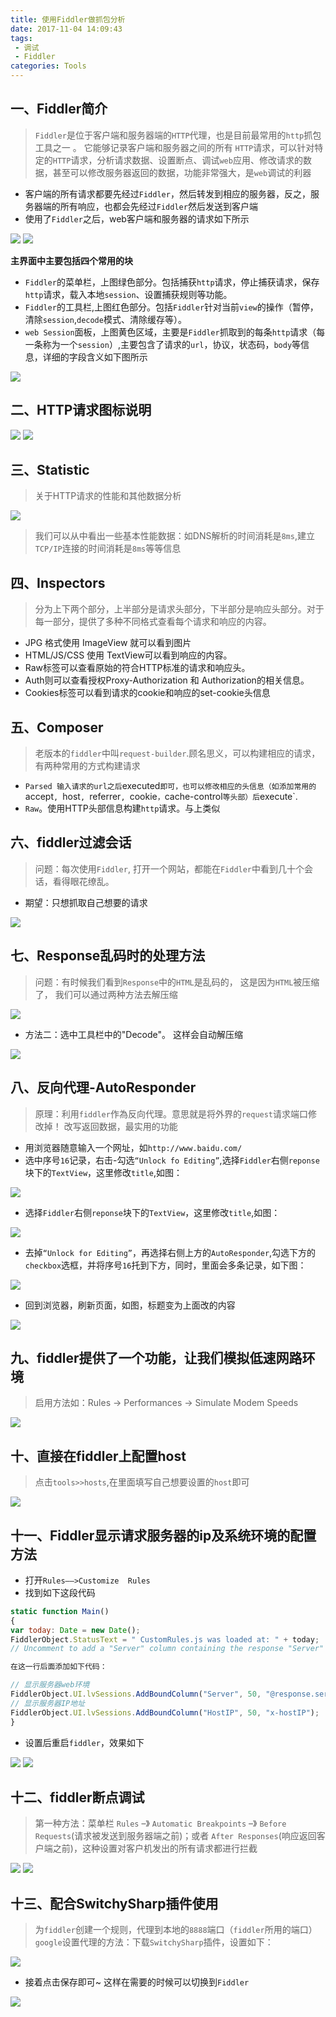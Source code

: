 ```yaml
---
title: 使用Fiddler做抓包分析
date: 2017-11-04 14:09:43
tags: 
 - 调试
 - Fiddler
categories: Tools
---
```



一、Fiddler简介
---

> `Fiddler`是位于客户端和服务器端的`HTTP`代理，也是目前最常用的`http`抓包工具之一 。 它能够记录客户端和服务器之间的所有 `HTTP`请求，可以针对特定的`HTTP`请求，分析请求数据、设置断点、调试`web`应用、修改请求的数据，甚至可以修改服务器返回的数据，功能非常强大，是`web`调试的利器

- 客户端的所有请求都要先经过`Fiddler`，然后转发到相应的服务器，反之，服务器端的所有响应，也都会先经过`Fiddler`然后发送到客户端
- 使用了`Fiddler`之后，web客户端和服务器的请求如下所示

![](https://poetries1.gitee.io/img-repo/2019/10/187.png)
![](https://poetries1.gitee.io/img-repo/2019/10/188.png)


**主界面中主要包括四个常用的块**

- `Fiddler`的菜单栏，上图绿色部分。包括捕获`http`请求，停止捕获请求，保存`http`请求，载入本地`session`、设置捕获规则等功能。
- `Fiddler`的工具栏,上图红色部分。包括`Fiddler`针对当前`view`的操作（暂停，清除`session`,`decode`模式、清除缓存等）。
- `web Session`面板，上图黄色区域，主要是`Fiddler`抓取到的每条`http`请求（每一条称为一个`session`）,主要包含了请求的`url`，协议，状态码，`body`等信息，详细的字段含义如下图所示

![](https://poetries1.gitee.io/img-repo/2019/10/189.png)

二、HTTP请求图标说明
---

![](https://poetries1.gitee.io/img-repo/2019/10/190.png)
![](https://poetries1.gitee.io/img-repo/2019/10/191.png)


三、Statistic
---

> 关于HTTP请求的性能和其他数据分析

![](https://poetries1.gitee.io/img-repo/2019/10/192.png)


> 我们可以从中看出一些基本性能数据：如DNS解析的时间消耗是`8ms`,建立`TCP/IP`连接的时间消耗是`8ms`等等信息


四、Inspectors
---

> 分为上下两个部分，上半部分是请求头部分，下半部分是响应头部分。对于每一部分，提供了多种不同格式查看每个请求和响应的内容。

- JPG 格式使用 ImageView 就可以看到图片
- HTML/JS/CSS 使用 TextView可以看到响应的内容。
- Raw标签可以查看原始的符合HTTP标准的请求和响应头。
- Auth则可以查看授权Proxy-Authorization 和 Authorization的相关信息。
- Cookies标签可以看到请求的cookie和响应的set-cookie头信息


五、Composer
---

> 老版本的`fiddler`中叫`request-builder`.顾名思义，可以构建相应的请求，有两种常用的方式构建请求

- `Parsed 输入请求的url之后`executed`即可，也可以修改相应的头信息（如添加常用的`accept`, `host`, `referrer`, `cookie`，`cache-control`等头部）后`execute`.
- `Raw`。使用HTTP头部信息构建`http`请求。与上类似

六、fiddler过滤会话
---

> 问题：每次使用`Fiddler`,
打开一个网站，都能在`Fiddler`中看到几十个会话，看得眼花缭乱。

- 期望：只想抓取自己想要的请求

![](https://poetries1.gitee.io/img-repo/2019/10/193.png)


七、Response乱码时的处理方法
---

> 问题：有时候我们看到`Response`中的`HTML`是乱码的， 这是因为`HTML`被压缩了， 我们可以通过两种方法去解压缩

![](https://poetries1.gitee.io/img-repo/2019/10/194.png)


- 方法二：选中工具栏中的"Decode"。  这样会自动解压缩

![](https://poetries1.gitee.io/img-repo/2019/10/195.png)

八、反向代理-AutoResponder
---

> 原理：利用`fiddler`作為反向代理。意思就是将外界的`request`请求端口修改掉！ 改写返回数据，最实用的功能

- 用浏览器随意输入一个网址，如`http://www.baidu.com/`
- 选中序号`16`记录，右击-勾选`“Unlock fo Editing”`,选择`Fiddler`右侧`reponse`块下的`TextView`，这里修改`title`,如图：


![](https://poetries1.gitee.io/img-repo/2019/10/196.png)

- 选择`Fiddler`右侧`reponse`块下的`TextView`，这里修改`title`,如图：

![](https://poetries1.gitee.io/img-repo/2019/10/197.png)

- 去掉`“Unlock for Editing”`，再选择右侧上方的`AutoResponder`,勾选下方的`checkbox`选框，并将序号`16`托到下方，同时，里面会多条记录，如下图：

![](https://poetries1.gitee.io/img-repo/2019/10/198.png)


- 回到浏览器，刷新页面，如图，标题变为上面改的内容

![](https://poetries1.gitee.io/img-repo/2019/10/199.png)

九、fiddler提供了一个功能，让我们模拟低速网路环境
---

> 启用方法如：Rules → Performances → Simulate Modem Speeds

![](https://poetries1.gitee.io/img-repo/2019/10/200.png)


十、直接在fiddler上配置host
---

> 点击`tools>>hosts`,在里面填写自己想要设置的`host`即可

![](https://poetries1.gitee.io/img-repo/2019/10/201.png)


十一、Fiddler显示请求服务器的ip及系统环境的配置方法
---

- 打开`Rules——>Customize  Rules`
- 找到如下这段代码

```javascript
static function Main()
{
var today: Date = new Date();
FiddlerObject.StatusText = " CustomRules.js was loaded at: " + today;
// Uncomment to add a "Server" column containing the response "Server" header, if present

在这一行后面添加如下代码：

// 显示服务器web环境
FiddlerObject.UI.lvSessions.AddBoundColumn("Server", 50, "@response.server");
// 显示服务器IP地址
FiddlerObject.UI.lvSessions.AddBoundColumn("HostIP", 50, "x-hostIP");
}
```

- 设置后重启`fiddler`，效果如下

![](https://poetries1.gitee.io/img-repo/2019/10/202.png)
![](https://poetries1.gitee.io/img-repo/2019/10/203.png)

十二、fiddler断点调试
---

> 第一种方法：菜单栏 `Rules` –》 `Automatic Breakpoints` –》 `Before Requests`(请求被发送到服务器端之前)；或者 `After Responses`(响应返回客户端之前)，这种设置对客户机发出的所有请求都进行拦截

![](https://poetries1.gitee.io/img-repo/2019/10/204.png)
![](https://poetries1.gitee.io/img-repo/2019/10/205.png)

十三、配合SwitchySharp插件使用
---

> 为`fiddler`创建一个规则，代理到本地的`8888`端口（`fiddler`所用的端口）
> `google`设置代理的方法：下载`SwitchySharp`插件，设置如下：

![](https://poetries1.gitee.io/img-repo/2019/10/206.png)

- 接着点击保存即可~ 这样在需要的时候可以切换到`Fiddler`

![](https://poetries1.gitee.io/img-repo/2019/10/207.png)
